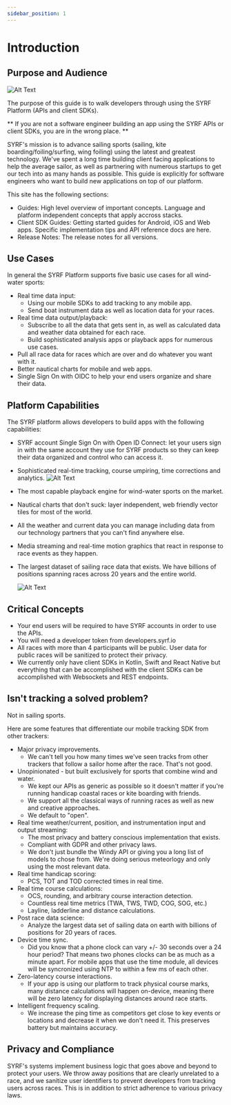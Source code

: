 ```yaml
---
sidebar_position: 1
---
```


# Introduction

## Purpose and Audience

![Alt Text](https://media.giphy.com/media/o0vwzuFwCGAFO/source.gif)




The purpose of this guide is to walk developers through using the SYRF Platform (APIs and client SDKs).

** If you are not a software engineer building an app using the SYRF APIs or client SDKs, you are in the wrong place. **

SYRF's mission is to advance sailing sports (sailing, kite boarding/foiling/surfing, wing foiling) using the latest and greatest technology. 
We've spent a long time building client facing applications to help the average sailor, as well as partnering with numerous startups to get our tech
into as many hands as possible. This guide is explicitly for software engineers who want to build new applications on top of our platform. 

This site has the following sections:

* Guides: High level overview of important concepts. Language and platform independent concepts that apply accross stacks.
* Client SDK Guides: Getting started guides for Android, iOS and Web apps. Specific implementation tips and API reference docs are here.
* Release Notes: The release notes for all versions. 


## Use Cases

In general the SYRF Platform supports five basic use cases for all wind-water sports:

* Real time data input:
    * Using our mobile SDKs to add tracking to any mobile app.
    * Send boat instrument data as well as location data for your races.
* Real time data output/playback:
    * Subscribe to all the data that gets sent in, as well as calculated data and weather data obtained for each race.
    * Build sophisticated analysis apps or playback apps for numerous use cases.
* Pull all race data for races which are over and do whatever you want with it.
* Better nautical charts for mobile and web apps.
* Single Sign On with OIDC to help your end users organize and share their data.

## Platform Capabilities

The SYRF platform allows developers to build apps with the following capabilities:

* SYRF account Single Sign On with Open ID Connect: let your users sign in with the same account they use for SYRF products so they can keep their data organized and control who can access it.
* Sophisticated real-time tracking, course umpiring, time corrections and analytics.
![Alt Text](/img/line-interaction.gif)
* The most capable playback engine for wind-water sports on the market.
* Nautical charts that don't suck: layer independent, web friendly vector tiles for most of the world.
* All the weather and current data you can manage including data from our technology partners that you can't find anywhere else.
* Media streaming and real-time motion graphics that react in response to race events as they happen.
* The largest dataset of sailing race data that exists. We have billions of positions spanning races across 20 years and the entire world.

    ![Alt Text](/img/breathing.gif)

## Critical Concepts

* Your end users will be required to have SYRF accounts in order to use the APIs.
* You will need a developer token from developers.syrf.io
* All races with more than 4 participants will be public. User data for public races will be sanitized to protect their privacy.
* We currently only have client SDKs in Kotlin, Swift and React Native but everything that can be accomplished with the client SDKs can be accomplished with Websockets and REST endpoints.

## Isn't tracking a solved problem?

Not in sailing sports.

Here are some features that differentiate our mobile tracking SDK from other trackers:

* Major privacy improvements.
    * We can't tell you how many times we've seen tracks from other trackers that follow a sailor home after the race. That's not good.
* Unopinionated - but built exclusively for sports that combine wind and water.
    * We kept our APIs as generic as possible so it doesn't matter if you're running handicap coastal races or kite boarding with friends.
    * We support all the classical ways of running races as well as new and creative approaches.
    * We default to "open". 
* Real time weather/current, position, and instrumentation input and output streaming:
    * The most privacy and battery conscious implementation that exists.
    * Compliant with GDPR and other privacy laws.
    * We don't just bundle the Windy API or giving you a long list of models to chose from. We're doing serious meteorlogy and only using the most relevant data.
* Real time handicap scoring:
    * PCS, TOT and TOD corrected times in real time.
* Real time course calculations:
    * OCS, rounding, and arbitrary course interaction detection.
    * Countless real time metrics (TWA, TWS, TWD, COG, SOG, etc.)
    * Layline, ladderline and distance calculations.
* Post race data science:
    * Analyze the largest data set of sailing data on earth with billions of positions for 20 years of races.
* Device time sync.
    * Did you know that a phone clock can vary +/- 30 seconds over a 24 hour period? That means two phones clocks can be as much as a minute apart. For mobile apps that use the time module, all devices will be syncronized using NTP to within a few ms of each other. 
* Zero-latency course interactions.
    * If your app is using our platform to track physical course marks, many distance calculations will happen on-device, meaning there will be zero latency for displaying distances around race starts.
* Intelligent frequency scaling. 
    * We increase the ping time as competitors get close to key events or locations and decrease it when we don't need it. This preserves battery but maintains accuracy. 

## Privacy and Compliance

SYRF's systems implement business logic that goes above and beyond to protect your users. 
We throw away positions that are clearly unrelated to a race, and we sanitize user identifiers to prevent developers from tracking users across races.
This is in addition to strict adherence to various privacy laws. 
